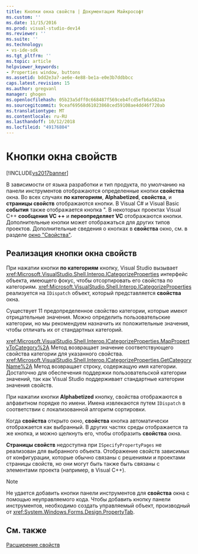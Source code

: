 ```yaml
---
title: Кнопки окна свойств | Документация Майкрософт
ms.custom: ''
ms.date: 11/15/2016
ms.prod: visual-studio-dev14
ms.reviewer: ''
ms.suite: ''
ms.technology:
- vs-ide-sdk
ms.tgt_pltfrm: ''
ms.topic: article
helpviewer_keywords:
- Properties window, buttons
ms.assetid: bdd2e3a7-ae6e-4e88-be1a-e0e3b7ddbbcc
caps.latest.revision: 15
ms.author: gregvanl
manager: ghogen
ms.openlocfilehash: 05b23a5dff0c668487f569ceb4fcd5efb6a582aa
ms.sourcegitcommit: 9ceaf69568d61023868ced59108ae4dd46f720ab
ms.translationtype: MT
ms.contentlocale: ru-RU
ms.lasthandoff: 10/12/2018
ms.locfileid: "49176804"
---
```

# <a name="properties-window-buttons"></a>Кнопки окна свойств
[!INCLUDE[vs2017banner](../../includes/vs2017banner.md)]

В зависимости от языка разработки и тип продукта, по умолчанию на панели инструментов отображаются определенные кнопки **свойства** окна. Во всех случаях **по категориям**, **Alphabetized**, **свойства**, и **страницы свойств** отображаются кнопки. В Visual C# и Visual Basic **события** также отображается кнопка ". В некоторых проектах Visual C++ **сообщения VC ++** и **переопределяет VC** отображаются кнопки. Дополнительные кнопки может отображаться для других типов проектов. Дополнительные сведения о кнопках в **свойства** окно, см. в разделе [окно "Свойства"](../../ide/reference/properties-window.md).  
  
## <a name="implementation-of-properties-window-buttons"></a>Реализация кнопки окна свойств  
 При нажатии кнопки **по категориям** кнопку, Visual Studio вызывает <xref:Microsoft.VisualStudio.Shell.Interop.ICategorizeProperties> интерфейс объекта, имеющего фокус, чтобы отсортировать его свойства по категориям. <xref:Microsoft.VisualStudio.Shell.Interop.ICategorizeProperties> реализуется на `IDispatch` объект, который представляется **свойства** окна.  
  
 Существует 11 предопределенное свойство категории, которые имеют отрицательные значения. Можно определить пользовательские категории, но мы рекомендуем назначить их положительные значения, чтобы отличать их от стандартных категорий.  
  
 <xref:Microsoft.VisualStudio.Shell.Interop.ICategorizeProperties.MapPropertyToCategory%2A> Метод возвращает значение соответствующего свойства категории для указанного свойства. <xref:Microsoft.VisualStudio.Shell.Interop.ICategorizeProperties.GetCategoryName%2A> Метод возвращает строку, содержащую имя категории. Достаточно для обеспечения поддержки пользовательской категории значений, так как Visual Studio поддерживает стандартные категории значения свойств.  
  
 При нажатии кнопки **Alphabetized** кнопку, свойства отображаются в алфавитном порядке по имени. Имена извлекаются путем `IDispatch` в соответствии с локализованной алгоритм сортировки.  
  
 Когда **свойства** открыто окно, **свойства** кнопка автоматически отображается как выбранный. В других частях среды отображается та же кнопка, и можно щелкнуть его, чтобы отобразить **свойства** окна.  
  
 **Страницы свойств** недоступна при `ISpecifyPropertyPages` не реализован для выбранного объекта. Отображение свойств зависимых от конфигурации, которые обычно связаны с решениями и проектами страницы свойств, но они могут быть также быть связаны с элементами проекта (например, в Visual C++).  
  
> [!NOTE]
>  Не удается добавить кнопки панели инструментов для **свойства** окна с помощью неуправляемого кода. Чтобы добавить кнопку панели инструментов, необходимо создать управляемый объект, производный от <xref:System.Windows.Forms.Design.PropertyTab>.  
  
## <a name="see-also"></a>См. также  
 [Расширение свойств](../../extensibility/internals/extending-properties.md)

